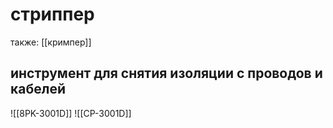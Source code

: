 # стриппер
также: [[кримпер]]
## инструмент для снятия изоляции с проводов и кабелей

![[8PK-3001D]]
![[CP-3001D]]
